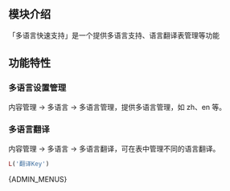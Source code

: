 ## 模块介绍

「多语言快速支持」是一个提供多语言支持、语言翻译表管理等功能

## 功能特性

### 多语言设置管理

内容管理 → 多语言 → 多语言管理，提供多语言管理，如 zh、en 等。


### 多语言翻译

内容管理 → 多语言 → 多语言翻译，可在表中管理不同的语言翻译。

```php
L('翻译Key')
```


{ADMIN_MENUS}